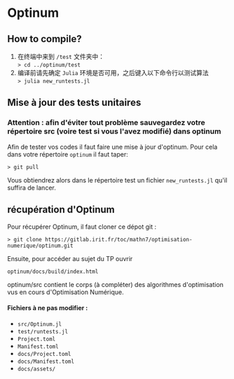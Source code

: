# Optinum

## How to compile?
1. 在终端中来到 `/test` 文件夹中：  
`> cd ../optinum/test`
2. 编译前请先确定 `Julia` 环境是否可用，之后键入以下命令行以测试算法  
`> julia new_runtests.jl`


## Mise à jour des tests unitaires

### Attention : afin d'éviter tout problème sauvegardez votre répertoire src (voire test si vous l'avez modifié) dans optinum

Afin de tester vos codes il faut faire une mise à jour d'optinum. Pour cela dans votre répertoire `optinum` il faut taper:
 
`> git pull`

Vous obtiendrez alors dans le répertoire test un fichier `new_runtests.jl` qu'il suffira de lancer.


## récupération d'Optinum
Pour récupérer Optinum, il faut cloner ce dépot git : 

`> git clone https://gitlab.irit.fr/toc/mathn7/optimisation-numerique/optinum.git`

Ensuite, pour accéder au sujet du TP ouvrir

`optinum/docs/build/index.html`

optinum/src contient le corps (à compléter) des algorithmes d'optimisation vus en cours d'Optimisation Numérique.


#### Fichiers à ne pas modifier : 
   * `src/Optinum.jl`
   * `test/runtests.jl`
   * `Project.toml`
   * `Manifest.toml`
   * `docs/Project.toml`
   * `docs/Manifest.toml`
   * `docs/assets/`
